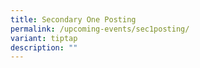 ```yaml
---
title: Secondary One Posting
permalink: /upcoming-events/sec1posting/
variant: tiptap
description: ""
---
```

